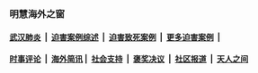 
### 明慧海外之窗

####  [武汉肺炎](indexes/365.md?t=03090800) &nbsp;|&nbsp;  [迫害案例综述](indexes/328.md?t=03090800) &nbsp;|&nbsp; [迫害致死案例](indexes/277.md?t=03090800)  &nbsp;|&nbsp; [更多迫害案例](indexes/81.md?t=03090800)  &nbsp;|&nbsp; 
####  [时事评论](indexes/19.md?t=03090800) &nbsp;|&nbsp; [海外简讯](indexes/245.md?t=03090800)&nbsp;|&nbsp;  [社会支持](indexes/140.md?t=03090800) &nbsp;|&nbsp; [褒奖决议](indexes/282.md?t=03090800) &nbsp;|&nbsp; [社区报道](indexes/91.md?t=03090800)  &nbsp;|&nbsp; [天人之间](indexes/78.md?t=03090800) 

